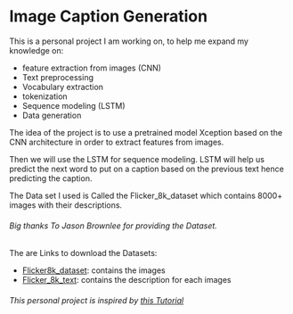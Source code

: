 # Image Caption Generation
This is a personal project I am working on, to help me expand my knowledge on: 
- feature extraction from images (CNN)
- Text preprocessing
- Vocabulary extraction
- tokenization
- Sequence modeling (LSTM)
- Data generation

The idea of the project is to use a pretrained model Xception based on the CNN architecture in order to extract features from images.

Then we will use the LSTM for sequence modeling. LSTM will help us predict the next word to put on a caption based on the previous text hence predicting the caption.

The Data set I used is Called the Flicker_8k_dataset which contains 8000+ images with their descriptions.

###### Big thanks To Jason Brownlee for providing the Dataset.
The are Links to download the Datasets:
- [Flicker8k_dataset](https://github.com/jbrownlee/Datasets/releases/download/Flickr8k/Flickr8k_Dataset.zip): contains the images
- [Flicker_8k_text](https://github.com/jbrownlee/Datasets/releases/download/Flickr8k/Flickr8k_text.zip): contains the description for each images
###### This personal project is inspired by [this Tutorial](https://data-flair.training/blogs/python-based-project-image-caption-generator-cnn/)
